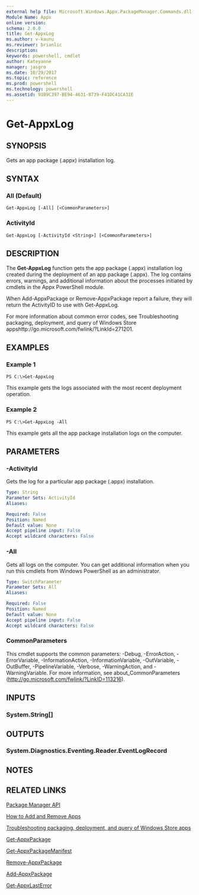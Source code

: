 ```yaml
---
external help file: Microsoft.Windows.Appx.PackageManager.Commands.dll-help.xml
Module Name: Appx
online version: 
schema: 2.0.0
title: Get-AppxLog
ms.author: v-kaunu
ms.reviewer: brianlic
description: 
keywords: powershell, cmdlet
author: Kateyanne
manager: jasgro
ms.date: 10/29/2017
ms.topic: reference
ms.prod: powershell
ms.technology: powershell
ms.assetid: 91B9C397-BE94-4631-8739-F41DC41CA31E
---
```


# Get-AppxLog

## SYNOPSIS
Gets an app package (.appx) installation log.

## SYNTAX

### All (Default)
```
Get-AppxLog [-All] [<CommonParameters>]
```

### ActivityId
```
Get-AppxLog [-ActivityId <String>] [<CommonParameters>]
```

## DESCRIPTION
The **Get-AppxLog** function gets the app package (.appx) installation log created during the deployment of an app package (.appx).
The log contains errors, warnings, and additional information about the processes initiated by cmdlets in the Appx PowerShell module.

When Add-AppxPackage or Remove-AppxPackage report a failure, they will return the ActivityID to use with Get-AppxLog.

For more information about common error codes, see Troubleshooting packaging, deployment, and query of Windows Store appshttp://go.microsoft.com/fwlink/?LinkId=271201.

## EXAMPLES

### Example 1
```
PS C:\>Get-AppxLog
```

This example gets the logs associated with the most recent deployment operation.

### Example 2
```
PS C:\>Get-AppxLog -All
```

This example gets all the app package installation logs on the computer.

## PARAMETERS

### -ActivityId
Gets the log for a particular app package (.appx) installation.

```yaml
Type: String
Parameter Sets: ActivityId
Aliases: 

Required: False
Position: Named
Default value: None
Accept pipeline input: False
Accept wildcard characters: False
```

### -All
Gets all logs on the computer.
You can get additional information when you run this cmdlets from Windows PowerShell as an administrator.

```yaml
Type: SwitchParameter
Parameter Sets: All
Aliases: 

Required: False
Position: Named
Default value: None
Accept pipeline input: False
Accept wildcard characters: False
```

### CommonParameters
This cmdlet supports the common parameters: -Debug, -ErrorAction, -ErrorVariable, -InformationAction, -InformationVariable, -OutVariable, -OutBuffer, -PipelineVariable, -Verbose, -WarningAction, and -WarningVariable. For more information, see about_CommonParameters (http://go.microsoft.com/fwlink/?LinkID=113216).

## INPUTS

### System.String[]

## OUTPUTS

### System.Diagnostics.Eventing.Reader.EventLogRecord

## NOTES

## RELATED LINKS

[Package Manager API](https://go.microsoft.com/fwlink/?LinkId=245447)

[How to Add and Remove Apps](https://go.microsoft.com/fwlink/?LinkID=231020)

[Troubleshooting packaging, deployment, and query of Windows Store apps](https://go.microsoft.com/fwlink/?LinkId=271201)

[Get-AppxPackage](./Get-AppxPackage.md)

[Get-AppxPackageManifest](./Get-AppxPackageManifest.md)

[Remove-AppxPackage](./Remove-AppxPackage.md)

[Add-AppxPackage](./Add-AppxPackage.md)

[Get-AppxLastError](./Get-AppxLastError.md)

